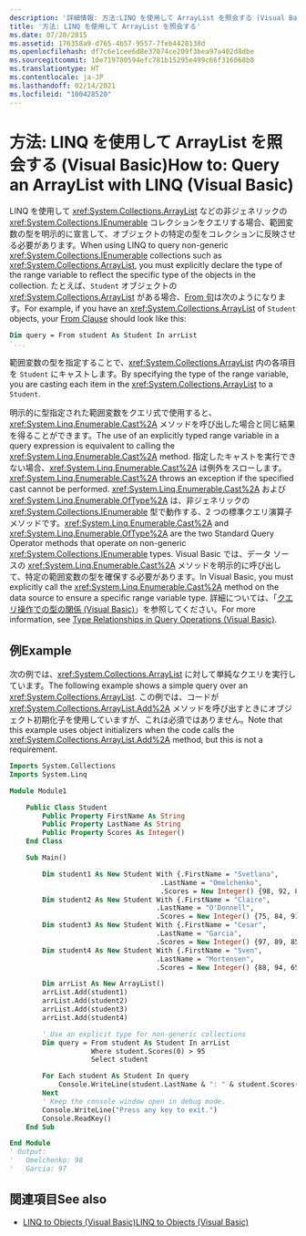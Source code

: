 ```yaml
---
description: '詳細情報: 方法:LINQ を使用して ArrayList を照会する (Visual Basic)'
title: '方法: LINQ を使用して ArrayList を照会する'
ms.date: 07/20/2015
ms.assetid: 176358a9-d765-4b57-9557-7feb4428138d
ms.openlocfilehash: df7c6e1cee6d8e37074ce209f3bea97a402d8dbe
ms.sourcegitcommit: 10e719780594efc781b15295e499c66f316068b8
ms.translationtype: HT
ms.contentlocale: ja-JP
ms.lasthandoff: 02/14/2021
ms.locfileid: "100428520"
---
```

# <a name="how-to-query-an-arraylist-with-linq-visual-basic"></a><span data-ttu-id="5467e-103">方法: LINQ を使用して ArrayList を照会する (Visual Basic)</span><span class="sxs-lookup"><span data-stu-id="5467e-103">How to: Query an ArrayList with LINQ (Visual Basic)</span></span>

<span data-ttu-id="5467e-104">LINQ を使用して <xref:System.Collections.ArrayList> などの非ジェネリックの <xref:System.Collections.IEnumerable> コレクションをクエリする場合、範囲変数の型を明示的に宣言して、オブジェクトの特定の型をコレクションに反映させる必要があります。</span><span class="sxs-lookup"><span data-stu-id="5467e-104">When using LINQ to query non-generic <xref:System.Collections.IEnumerable> collections such as <xref:System.Collections.ArrayList>, you must explicitly declare the type of the range variable to reflect the specific type of the objects in the collection.</span></span> <span data-ttu-id="5467e-105">たとえば、`Student` オブジェクトの <xref:System.Collections.ArrayList> がある場合、[From 句](../../../language-reference/queries/from-clause.md)は次のようになります。</span><span class="sxs-lookup"><span data-stu-id="5467e-105">For example, if you have an <xref:System.Collections.ArrayList> of `Student` objects, your [From Clause](../../../language-reference/queries/from-clause.md) should look like this:</span></span>

```vb
Dim query = From student As Student In arrList
'...
```

<span data-ttu-id="5467e-106">範囲変数の型を指定することで、<xref:System.Collections.ArrayList> 内の各項目を `Student` にキャストします。</span><span class="sxs-lookup"><span data-stu-id="5467e-106">By specifying the type of the range variable, you are casting each item in the <xref:System.Collections.ArrayList> to a `Student`.</span></span>

<span data-ttu-id="5467e-107">明示的に型指定された範囲変数をクエリ式で使用すると、<xref:System.Linq.Enumerable.Cast%2A> メソッドを呼び出した場合と同じ結果を得ることができます。</span><span class="sxs-lookup"><span data-stu-id="5467e-107">The use of an explicitly typed range variable in a query expression is equivalent to calling the <xref:System.Linq.Enumerable.Cast%2A> method.</span></span> <span data-ttu-id="5467e-108">指定したキャストを実行できない場合、<xref:System.Linq.Enumerable.Cast%2A> は例外をスローします。</span><span class="sxs-lookup"><span data-stu-id="5467e-108"><xref:System.Linq.Enumerable.Cast%2A> throws an exception if the specified cast cannot be performed.</span></span> <span data-ttu-id="5467e-109"><xref:System.Linq.Enumerable.Cast%2A> および <xref:System.Linq.Enumerable.OfType%2A> は、非ジェネリックの <xref:System.Collections.IEnumerable> 型で動作する、2 つの標準クエリ演算子メソッドです。</span><span class="sxs-lookup"><span data-stu-id="5467e-109"><xref:System.Linq.Enumerable.Cast%2A> and <xref:System.Linq.Enumerable.OfType%2A> are the two Standard Query Operator methods that operate on non-generic <xref:System.Collections.IEnumerable> types.</span></span> <span data-ttu-id="5467e-110">Visual Basic では、データ ソースの <xref:System.Linq.Enumerable.Cast%2A> メソッドを明示的に呼び出して、特定の範囲変数の型を確保する必要があります。</span><span class="sxs-lookup"><span data-stu-id="5467e-110">In Visual Basic, you must explicitly call the <xref:System.Linq.Enumerable.Cast%2A> method on the data source to ensure a specific range variable type.</span></span> <span data-ttu-id="5467e-111">詳細については、「[クエリ操作での型の関係 (Visual Basic)](type-relationships-in-query-operations.md)」を参照してください。</span><span class="sxs-lookup"><span data-stu-id="5467e-111">For more information, see [Type Relationships in Query Operations (Visual Basic)](type-relationships-in-query-operations.md).</span></span>

## <a name="example"></a><span data-ttu-id="5467e-112">例</span><span class="sxs-lookup"><span data-stu-id="5467e-112">Example</span></span>

<span data-ttu-id="5467e-113">次の例では、<xref:System.Collections.ArrayList> に対して単純なクエリを実行しています。</span><span class="sxs-lookup"><span data-stu-id="5467e-113">The following example shows a simple query over an <xref:System.Collections.ArrayList>.</span></span> <span data-ttu-id="5467e-114">この例では、コードが <xref:System.Collections.ArrayList.Add%2A> メソッドを呼び出すときにオブジェクト初期化子を使用していますが、これは必須ではありません。</span><span class="sxs-lookup"><span data-stu-id="5467e-114">Note that this example uses object initializers when the code calls the <xref:System.Collections.ArrayList.Add%2A> method, but this is not a requirement.</span></span>

```vb
Imports System.Collections
Imports System.Linq

Module Module1

    Public Class Student
        Public Property FirstName As String
        Public Property LastName As String
        Public Property Scores As Integer()
    End Class

    Sub Main()

        Dim student1 As New Student With {.FirstName = "Svetlana",
                                     .LastName = "Omelchenko",
                                     .Scores = New Integer() {98, 92, 81, 60}}
        Dim student2 As New Student With {.FirstName = "Claire",
                                    .LastName = "O'Donnell",
                                    .Scores = New Integer() {75, 84, 91, 39}}
        Dim student3 As New Student With {.FirstName = "Cesar",
                                    .LastName = "Garcia",
                                    .Scores = New Integer() {97, 89, 85, 82}}
        Dim student4 As New Student With {.FirstName = "Sven",
                                    .LastName = "Mortensen",
                                    .Scores = New Integer() {88, 94, 65, 91}}

        Dim arrList As New ArrayList()
        arrList.Add(student1)
        arrList.Add(student2)
        arrList.Add(student3)
        arrList.Add(student4)

        ' Use an explicit type for non-generic collections
        Dim query = From student As Student In arrList
                    Where student.Scores(0) > 95
                    Select student

        For Each student As Student In query
            Console.WriteLine(student.LastName & ": " & student.Scores(0))
        Next
        ' Keep the console window open in debug mode.
        Console.WriteLine("Press any key to exit.")
        Console.ReadKey()
    End Sub

End Module
' Output:
'   Omelchenko: 98
'   Garcia: 97
```

## <a name="see-also"></a><span data-ttu-id="5467e-115">関連項目</span><span class="sxs-lookup"><span data-stu-id="5467e-115">See also</span></span>

- [<span data-ttu-id="5467e-116">LINQ to Objects (Visual Basic)</span><span class="sxs-lookup"><span data-stu-id="5467e-116">LINQ to Objects (Visual Basic)</span></span>](linq-to-objects.md)
